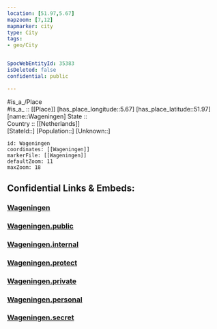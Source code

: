 ```yaml
---
location: [51.97,5.67] 
mapzoom: [7,12] 
mapmarker: city 
type: City
tags:
- geo/City


SpocWebEntityId: 35383
isDeleted: false
confidential: public

---
```

#is_a_/Place  
#is_a_ :: [[Place]] 
[has_place_longitude::5.67] 
[has_place_latitude::51.97] 
[name::Wageningen] 
State ::  
Country :: [[Netherlands]]  
[StateId::] 
[Population::] 
[Unknown::] 


```leaflet
id: Wageningen
coordinates: [[Wageningen]] 
markerFile: [[Wageningen]] 
defaultZoom: 11 
maxZoom: 18
```


## Confidential Links & Embeds: 

### [Wageningen](/_Standards/Earth/Continent/Europe/Europe~West/Netherlands/Provinces~Netherlands/Gelderland/City/Wageningen.md) 

### [Wageningen.public](/_public/Earth/Continent/Europe/Europe~West/Netherlands/Provinces~Netherlands/Gelderland/City/Wageningen.public.md) 

### [Wageningen.internal](/_internal/Earth/Continent/Europe/Europe~West/Netherlands/Provinces~Netherlands/Gelderland/City/Wageningen.internal.md) 

### [Wageningen.protect](/_protect/Earth/Continent/Europe/Europe~West/Netherlands/Provinces~Netherlands/Gelderland/City/Wageningen.protect.md) 

### [Wageningen.private](/_private/Earth/Continent/Europe/Europe~West/Netherlands/Provinces~Netherlands/Gelderland/City/Wageningen.private.md) 

### [Wageningen.personal](/_personal/Earth/Continent/Europe/Europe~West/Netherlands/Provinces~Netherlands/Gelderland/City/Wageningen.personal.md) 

### [Wageningen.secret](/_secret/Earth/Continent/Europe/Europe~West/Netherlands/Provinces~Netherlands/Gelderland/City/Wageningen.secret.md)

